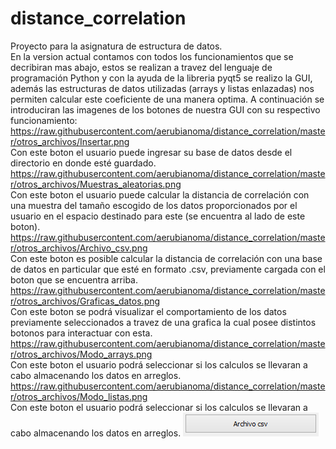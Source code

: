 # distance_correlation
Proyecto para la asignatura de estructura de datos.  
En la version actual contamos con todos los funcionamientos que se decribiran mas abajo, estos se realizan a travez del lenguaje de programación Python y con la ayuda de la libreria pyqt5 se realizo la GUI, además las estructuras de datos utilizadas (arrays y listas enlazadas) nos permiten calcular este coeficiente de una manera optima.
A continuación se introduciran las imagenes de los botones de nuestra GUI con su respectivo funcionamiento:  
https://raw.githubusercontent.com/aerubianoma/distance_correlation/master/otros_archivos/Insertar.png    
Con este boton el usuario puede ingresar su base de datos desde el directorio en donde esté guardado.    
https://raw.githubusercontent.com/aerubianoma/distance_correlation/master/otros_archivos/Muestras_aleatorias.png   
Con este boton el usuario puede calcular la distancia de correlación con una muestra del tamaño escogido de los datos proporcionados por el usuario en el espacio destinado para este (se encuentra al lado de este boton).    
https://raw.githubusercontent.com/aerubianoma/distance_correlation/master/otros_archivos/Archivo_csv.png   
Con este boton es posible calcular la distancia de correlación con una base de datos en particular que esté en formato .csv, previamente cargada con el boton que se encuentra arriba.  
https://raw.githubusercontent.com/aerubianoma/distance_correlation/master/otros_archivos/Graficas_datos.png   
Con este boton se podrá visualizar el comportamiento de los datos previamente seleccionados a travez de una grafica la cual posee distintos botonos para interactuar con esta.  
https://raw.githubusercontent.com/aerubianoma/distance_correlation/master/otros_archivos/Modo_arrays.png     
Con este boton el usuario podrá seleccionar si los calculos se llevaran a cabo almacenando los datos en arreglos.
https://raw.githubusercontent.com/aerubianoma/distance_correlation/master/otros_archivos/Modo_listas.png     
Con este boton el usuario podrá seleccionar si los calculos se llevaran a cabo almacenando los datos en arreglos.
![](otros_archivos/Archivo_csv.png)
